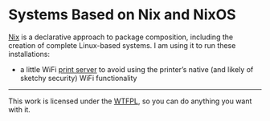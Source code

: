 Systems Based on Nix and NixOS
==============================

[Nix](https://nixos.org) is a declarative approach to package composition, including the 
creation of complete Linux-based systems. I am using it to run these installations:

* a little WiFi [print server](print-server) to avoid using the printer’s native (and likely 
of sketchy security) WiFi functionality

___
This work is licensed under the [WTFPL](http://www.wtfpl.net/), so you can do anything you 
want with it.
